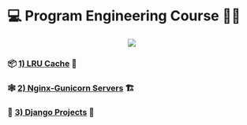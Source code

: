 # :computer: Program Engineering Course :male_detective:

<p align="center">
    <img src="https://user-images.githubusercontent.com/31736716/174124187-ec90e3eb-16db-4f90-960b-9dabf31c3cff.gif">
</p>

### :package: [1) LRU Cache](https://github.com/tensorush/Django-Backend-Course/tree/master/1-LRU-Cache) :memo:
### :spider_web: [2) Nginx-Gunicorn Servers](https://github.com/tensorush/Django-Backend-Course/tree/master/2-Nginx-Gunicorn-Servers) :building_construction:
### :cowboy_hat_face: [3) Django Projects](https://github.com/tensorush/Django-Backend-Course/tree/master/3-9-Django-Project) :boot:

